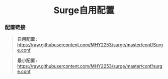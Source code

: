 <h1 align="center">Surge自用配置</h1>

### 配置链接

> **自用配置 :** https://raw.githubusercontent.com/MHY2253/surge/master/conf/Surge.conf<br>

> **最小配置 :** https://raw.githubusercontent.com/MHY2253/surge/master/conf/surge.conf<br>
